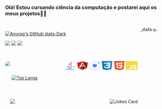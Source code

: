 ### Olá! Estou cursando ciência da computação e postarei aqui os meus projetos💖🔭
<!--
**anmawxz/anmawxz** is a ✨ _special_ ✨ repository because its `README.md` (this file) appears on your GitHub profile.
-->
<br>

<!--pink keyboard gif-->
<img align="right" alt="Rafa-pic" height="250" style="border-radius:50px;" src="https://64.media.tumblr.com/80c31342301504b079e7e2079a06b4be/2a6086fc28a4d516-21/s500x750/7ca7b15c7e85b4d1a4dc363bf3d1fafa58c44ba1.gifv">

<!--stats card by anuraghzra-->
[![Anurag's GitHub stats-Dark](https://github-readme-stats.vercel.app/api?username=anmawxz&show_icons=true&theme=radical#gh-dark-mode-only)](https://github.com/anuraghazra/github-readme-stats#gh-dark-mode-only)

<!--linkedin button and some cute gifs I found-->
<div> 
  <img src="https://media.giphy.com/media/VgCDAzcKvsR6OM0uWg/giphy.gif" width="50">
  <a href="https://www.linkedin.com/in/ang%C3%A9lica-martiniano-295b461a8" target="_blank"><img src="https://img.shields.io/badge/-LinkedIn-%230077B5?style=for-the-badge&logo=linkedin&logoColor=white" target="_blank"></a> 
  <img src="https://media.giphy.com/media/WUlplcMpOCEmTGBtBW/giphy.gif" width="50">
</div>



  ##


<div style="display: inline_block"><br>
  <!--cyber gif-->
  <img align="left" height="250" style="border-radius:50px;" src="https://github.com/thomas10-10/foo-Wallpaper-Feh-Gif/blob/master/desktop-animation2.gif">
  <!--language icons-->
  <img align="right" height="30" width="40" src="https://raw.githubusercontent.com/devicons/devicon/master/icons/javascript/javascript-plain.svg">
  <img align="right" height="30" width="40" src="https://raw.githubusercontent.com/devicons/devicon/master/icons/html5/html5-original.svg">
  <img align="right" height="30" width="40" src="https://raw.githubusercontent.com/devicons/devicon/master/icons/css3/css3-original.svg">
  <img align="right" height="30" width="40" src="https://raw.githubusercontent.com/devicons/devicon/master/icons/ionic/ionic-original.svg">
  <img align="right" height="30" width="40" src="https://raw.githubusercontent.com/devicons/devicon/master/icons/angularjs/angularjs-original.svg">
  <img align="right" height="30" width="40" src="https://raw.githubusercontent.com/devicons/devicon/master/icons/java/java-original.svg">
</div>
<br>
  

  ##
  
  
<!--psyducks div img with a sm images for the sake of css margin-->
<div style="display: inline_block">
  <img align="left" src="span.png" width="5">  
</div>

<!--language stats by anuraghazra-->
[![Top Langs](https://github-readme-stats.vercel.app/api/top-langs/?username=anmawxz&layout=compact&theme=radical#gh-dark-mode-only)](https://github.com/anuraghazra/github-readme-stats#gh-dark-mode-only)

<br>


  ##



<img align="left" src="https://media.tenor.com/nh5GiWZW1g4AAAAC/psyduck-floaty.gif" width="100">
<!--true treasure-->
<img align="right" src="https://readme-jokes.vercel.app/api?hideBorder&theme=cobalt&qColor=%23944bcc&aColor=%23bbdb51" alt="Jokes Card" />
